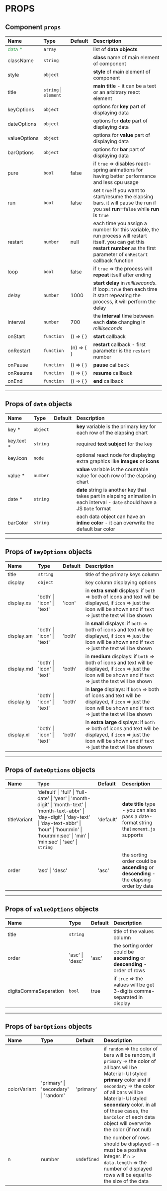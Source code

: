 # PROPS

## Component `props`

| Name | Type | Default | Description |
|:-----|:-----|:-----|:-----|
| <span style="color: #31a148">data *</span> | `array` |  | list of **data objects** |
| className | `string` |  | **class** name of main element of component |
| style | `object` |  | **style** of main element of component |
| title | `string` \| `element` |  | **main title** - it can be a text or an arbitrary react element  |
| keyOptions | `object` |  | options for **key** part of displaying data |
| dateOptions | `object` |  | options for **date** part of displaying data |
| valueOptions | `object` |  | options for **value** part of displaying data |
| barOptions | `object` |  | options for **bar** part of displaying data |
| pure | `bool` | false | if `true` => disables react-spring animations for having better performance and less cpu usage |
| run | `bool` | false | set `true` if you want to start/resume the elapsing bars. it will pause the run if you set **run**=`false` while **run** is `true` |
| restart | `number` | null | each time you assign a number for this variable, the run process will restart itself. you can get this **restart number** as the first parameter of `onRestart` callback function |
| loop | `bool` | false | if `true` => the process will **repeat** itself after ending |
| delay | `number` | 1000 | **start delay** in *milliseconds*. if loop=`true` then each time it start repeating the process, it will perform the delay |
| interval | `number` | 700 | the **interval** time between each **date** changing in *milliseconds* |
| onStart | `function` | () => { } | **start** callback |
| onRestart | `function` | (n) => { } | **restart** callback - first parameter is the `restart` number |
| onPause | `function` | () => { } | **pause** callback |
| onResume | `function` | () => { } | **resume** callback |
| onEnd | `function` | () => { } | **end** callback  |

----

## Props of `data` objects

| Name | Type | Default | Description |
|:-----|:-----|:-----|:-----|
| key * | `object` |  | **key** variable is the primary key for each row of the elapsing chart |
| key.text * | `string` |  | required **text subject** for the key |
| key.icon | `node` |  | optional react node for displaying extra graphics like **images** or **icons** |
| value * | `number` |  | **value** variable is the countable value for each row of the elapsing chart |
| date * | `string` |  | **date** string is another key that takes part in elapsing animation in each interval - `date` should have a JS `Date` format |
| barColor | `string` |  | each data object can have an **inline color** - it can overwrite the default bar color |

----

## Props of `keyOptions` objects

| Name | Type | Default | Description |
|:-----|:-----|:-----|:-----|
| title | `string` |  | title of the primary keys column |
| display | `object` |  | key column displaying options  |
| display.‌xs | 'both' \| 'icon' \| 'text' | 'icon' | in **extra small** displays: if `both` => both of icons and text will be displayed, if `icon` => just the icon will be shown and if `text` => just the text will be shown |
| display.‌sm | 'both' \| 'icon' \| 'text' | 'both' | in **small** displays:  if `both` => both of icons and text will be displayed, if `icon` => just the icon will be shown and if `text` => just the text will be shown |
| display.‌md | 'both' \| 'icon' \| 'text' | 'both' | in **medium** displays:  if `both` => both of icons and text will be displayed, if `icon` => just the icon will be shown and if `text` => just the text will be shown |
| display.‌lg | 'both' \| 'icon' \| 'text' | 'both' | in **large** displays:  if `both` => both of icons and text will be displayed, if `icon` => just the icon will be shown and if `text` => just the text will be shown |
| display.‌xl | 'both' \| 'icon' \| 'text' | 'both' | in **extra large** displays:  if `both` => both of icons and text will be displayed, if `icon` => just the icon will be shown and if `text` => just the text will be shown |

----

## Props of `dateOptions` objects

| Name | Type | Default | Description |
|:-----|:-----|:-----|:-----|
| titleVariant | 'default' \| 'full' \| 'full-date' \| 'year' \| 'month-digit' \| 'month-text' \| 'month-text-abbr' \| 'day-digit' \| 'day-text' \| 'day-text-abbr' \| 'hour' \| 'hour:min' \| 'hour:min:sec' \| 'min' \| 'min:sec' \| 'sec' \| `string` | 'default' | **date title** type - you can also pass a date-format string that `moment.js` supports |
| order | 'asc' \| 'desc' | 'asc' | the sorting order could be **ascending** or **descending** - the elapsing order by date |

----

## Props of `valueOptions` objects

| Name | Type | Default | Description |
|:-----|:-----|:-----|:-----|
| title | `string` |  | title of the values column |
| order | 'asc' \| 'desc' | 'asc' | the sorting order could be **ascending** or **descending** - order of rows |
| digitsCommaSeparation | `bool` | true | if `true` => the values will be get 3-digits comma-separated in display |

----

## Props of `barOptions` objects

| Name | Type | Default | Description |
|:-----|:-----|:-----|:-----|
| colorVariant | 'primary' \| 'secondary' \| 'random' | 'primary' | if `random` => the color of bars will be random, if `primary` => the color of all bars will be Material-UI styled **primary** color and if `secondary` => the color of all bars will be Material-UI styled **secondary** color. in all of these cases, the `barColor` of each data object will overwrite the color (if not null) |
| n | number | `undefined` | the number of rows should be displayed - `n` must be a positive integer. if `n > data.length` => the number of displayed rows will be equal to the size of the data |
